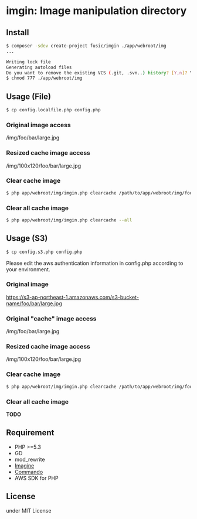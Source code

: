 # imgin: Image manipulation directory

## Install

```sh
$ composer -sdev create-project fusic/imgin ./app/webroot/img
...

Writing lock file
Generating autoload files
Do you want to remove the existing VCS (.git, .svn..) history? [Y,n]? Y
$ chmod 777 ./app/webroot/img
```

## Usage (File)

```sh
$ cp config.localfile.php config.php
```

### Original image access

/img/foo/bar/large.jpg

### Resized cache image access

/img/100x120/foo/bar/large.jpg

### Clear cache image

```sh
$ php app/webroot/img/imgin.php clearcache /path/to/app/webroot/img/foo/bar/large.jpg
```

### Clear all cache image

```sh
$ php app/webroot/img/imgin.php clearcache --all
```


## Usage (S3)

```sh
$ cp config.s3.php config.php
```

Please edit the aws authentication information in config.php according to your environment.

### Original image

https://s3-ap-northeast-1.amazonaws.com/s3-bucket-name/foo/bar/large.jpg

### Original "cache" image access

/img/foo/bar/large.jpg

### Resized cache image access

/img/100x120/foo/bar/large.jpg

### Clear cache image

```sh
$ php app/webroot/img/imgin.php clearcache /path/to/app/webroot/img/foo/bar/large.jpg
```

### Clear all cache image

**TODO**

## Requirement

- PHP >=5.3
- GD
- mod_rewrite
- [Imagine](http://imagine.readthedocs.org/en/latest/)
- [Commando](https://github.com/nategood/commando)
- AWS SDK for PHP

## License

under MIT License

